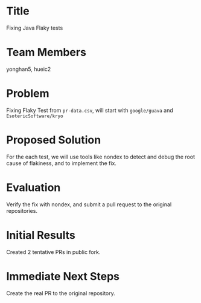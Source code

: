 # Title
Fixing Java Flaky tests
# Team Members
yonghan5, hueic2
# Problem
Fixing Flaky Test from ```pr-data.csv```, will start with ```google/guava``` and ```EsotericSoftware/kryo```
# Proposed Solution
For the each test, we will use tools like nondex to detect and debug the root cause of flakiness, and to implement the fix. 
# Evaluation
Verify the fix with nondex, and submit a pull request to the original repositories.
# Initial Results
Created 2 tentative PRs in public fork. 
# Immediate Next Steps
Create the real PR to the original repository. 
